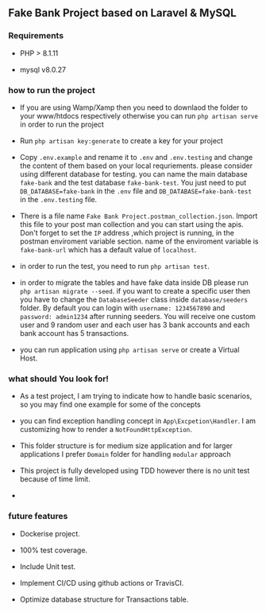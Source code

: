 <style>
li {
    margin-top: 1rem;
}
</style>

## Fake Bank Project based on Laravel & MySQL

### Requirements

- PHP > 8.1.11
- mysql v8.0.27

### how to run the project

- If you are using Wamp/Xamp then you need to downlaod the folder to your www/htdocs respectively otherwise you can
  run `php artisan serve` in order to run the project
- Run `php artisan key:generate` to create a key for your project
- Copy `.env.example` and rename it to `.env` and `.env.testing` and change the content of them based on your local
  requriements. please consider using different database for testing. you can name the main database `fake-bank` and the
  test database `fake-bank-test`. You just need to put `DB_DATABASE=fake-bank` in the `.env` file
  and `DB_DATABASE=fake-bank-test` in the `.env.testing` file.
- There is a file name `Fake Bank Project.postman_collection.json`. Import this file to your post man collection and you
  can start using the apis. Don't forget to set the `IP` address ,which project is running, in the postman enviroment
  variable section. name of the enviroment variable is `fake-bank-url` which has a default value of `localhost`.
- in order to run the test, you need to run `php artisan test`.
- in order to migrate the tables and have fake data inside DB please run `php artisan migrate --seed`. if you want to
  create a specific user then you have to change the `DatabaseSeeder` class inside `database/seeders` folder. By default
  you can login with `username: 1234567890` and `password: admin1234` after running seeders. You will receive one custom
  user and 9 random user and each user has 3 bank accounts and each bank account has 5 transactions.
- you can run application using `php artisan serve` or create a Virtual Host.

### what should You look for!

- As a test project, I am trying to indicate how to handle basic scenarios, so you may find one example for some of the
  concepts
- you can find exception handling concept in `App\Excpetion\Handler`. I am customizing how to render
  a `NotFoundHttpException`.
- This folder structure is for medium size application and for larger applications I prefer `Domain` folder for
  handling `modular` approach
- This project is fully developed using TDD however there is no unit test because of time limit.
-

### future features

- Dockerise project.
- 100% test coverage.
- Include Unit test.
- Implement CI/CD using github actions or TravisCI.
- Optimize database structure for Transactions table.
